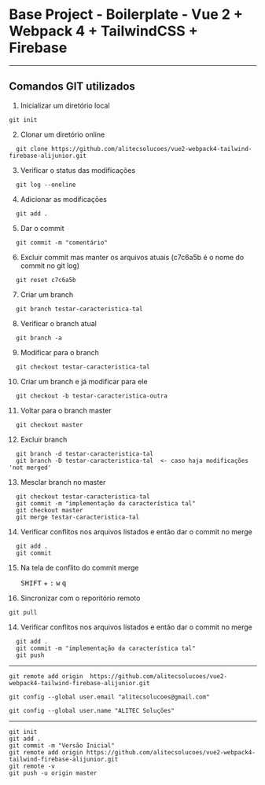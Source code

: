 # Base Project - Boilerplate - Vue 2 + Webpack 4 + TailwindCSS + Firebase

-------------------------

## Comandos GIT utilizados

1. Inicializar um diretório local

  ```
  git init
  ```

2. Clonar um diretório online

  ```
	git clone https://github.com/alitecsolucoes/vue2-webpack4-tailwind-firebase-alijunior.git
  ```


3. Verificar o status das modificações

  ```
	git log --oneline
  ```

4. Adicionar as modificações

  ```
	git add .
  ```

5. Dar o commit

  ```
	git commit -m "comentário"
  ```

6. Excluir commit mas manter os arquivos atuais (c7c6a5b é o nome do commit no git log)

  ```
	git reset c7c6a5b
  ```

7. Criar um branch

  ```
	git branch testar-caracteristica-tal
  ```

8. Verificar o branch atual

  ```
	git branch -a
  ```

9. Modificar para o branch

  ```
	git checkout testar-caracteristica-tal
  ```

10. Criar um branch e já modificar para ele

  ```
	git checkout -b testar-caracteristica-outra
  ```

11. Voltar para o branch master

  ```
	git checkout master
  ```

12. Excluir branch

  ```
	git branch -d testar-caracteristica-tal
	git branch -D testar-caracteristica-tal  <- caso haja modificações 'not merged'
  ```

13. Mesclar branch no master

  ```
	git checkout testar-caracteristica-tal
	git commit -m "implementação da característica tal"
	git checkout master
	git merge testar-caracteristica-tal
  ```

14. Verificar conflitos nos arquivos listados e então dar o commit no merge

  ```
	git add .
	git commit
  ```

15. Na tela de conflito do commit merge

	<kbd>SHIFT</kbd> + <kbd>:</kbd>
	<kbd>w</kbd> <kbd>q</kbd>

16. Sincronizar com o reporitório remoto

  ```
  git pull
  ```

14. Verificar conflitos nos arquivos listados e então dar o commit no merge

  ```
	git add .
	git commit -m "implementação da característica tal"
	git push
  ```

-----------------------------------------------------------

  ```
  git remote add origin  https://github.com/alitecsolucoes/vue2-webpack4-tailwind-firebase-alijunior.git

  git config --global user.email "alitecsolucoes@gmail.com"

  git config --global user.name "ALITEC Soluções"
  ```

-----------------------------------------------------------

  ```
  git init
  git add .
  git commit -m "Versão Inicial"
  git remote add origin https://github.com/alitecsolucoes/vue2-webpack4-tailwind-firebase-alijunior.git
  git remote -v
  git push -u origin master
  ```
